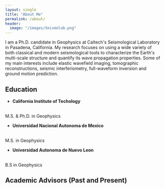 ```yaml
---
layout: single
title: "About Me"
permalink: /about/
header:
  image: "/images/Seismolab.png"
---
```


I am a Ph.D. candidate in Geophysics at Caltech's Seismological Laboratory in Pasadena, California. My research focuses on using a wide variety of both classical and modern seismological tools to characterize the Earth's multi-scale structure and quantify its wave propagation properties. Some of my main interests include elastic wavefield imaging, tomographic reconstructions, seismic interferiometry, full-waveform inversion and ground motion prediction.

## Education
- **California Institute of Techology**
<br>
M.S. & Ph.D. in Geophysics 

- **Universidad Nacional Autonoma de Mexico**
<br>
M.S. in Geophysics 

- **Universidad Autonoma de Nuevo Leon**
<br>
B.S in Geophysics 

## Academic Advisors (Past and Present)
